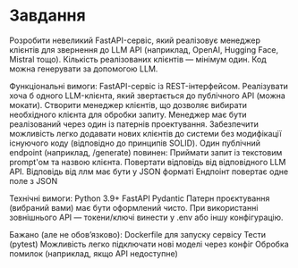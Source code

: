 # Завдання

Розробити невеликий FastAPI-сервіс, який реалізовує менеджер клієнтів для звернення до LLM API (наприклад, OpenAI,
Hugging Face, Mistral тощо). Кількість реалізованих клієнтів — мінімум один.
Код можна генерувати за допомогою LLM.

Функціональні вимоги:
FastAPI-сервіс із REST-інтерфейсом.
Реалізувати хоча б одного LLM-клієнта, який звертається до публічного API (можна мокати).
Створити менеджер клієнтів, що дозволяє вибирати необхідного клієнта для обробки запиту.
Менеджер має бути реалізований через один із патернів проектування.
Забезпечити можливість легко додавати нових клієнтів до системи без модифікації існуючого коду (відповідно до принципів
SOLID).
Один публічний endpoint (наприклад, /generate) повинен:
Приймати запит із текстовим prompt'ом та назвою клієнта.
Повертати відповідь від відповідного LLM API.
Відповідь від ллм має бути у JSON форматі
Ендпоінт повертає одне поле з JSON

Технічні вимоги:
Python 3.9+
FastAPI
Pydantic
Патерн проєктування (вибраний вами) має бути оформлений чисто.
При використанні зовнішнього API — токени/ключі винести у .env або іншу конфігурацію.

Бажано (але не обов’язково):
Dockerfile для запуску сервісу
Тести (pytest)
Можливість легко підключати нові моделі через конфіг
Обробка помилок (наприклад, якщо API недоступне)
